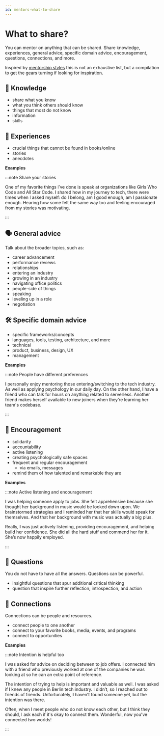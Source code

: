 ```yaml
---
id: mentors-what-to-share
---
```


# What to share?

You can mentor on anything that can be shared. Share knowledge, experiences,
general advice, specific domain advice, encouragement, questions, connections,
and more.

Inspired by [mentorship styles](mentorship-styles.md) this is not an exhaustive list, but a compilation to get the gears turning if looking for inspiration.

## 🧠 Knowledge

- share what you know
- what you think others should know
- things that most do not know
- information
- skills

## 🚵 Experiences

- crucial things that cannot be found in books/online
- stories
- anecdotes

**Examples**

:::note Share your stories

One of my favorite things I’ve done is speak at organizations like Girls Who Code and All Star Code. I shared how in my journey to tech, there were times when I asked myself: do I belong, am I good enough, am I passionate enough. Hearing how some felt the same way too and feeling encouraged from my stories was motivating.

:::

## 🗣 General advice

Talk about the broader topics, such as:

- career advancement
- performance reviews
- relationships
- entering an industry
- growing in an industry
- navigating office politics
- people-side of things
- speaking
- leveling up in a role
- negotiation

## 🛠 Specific domain advice

- specific frameworks/concepts
- languages, tools, testing, architecture, and more
- technical
- product, business, design, UX
- management

**Examples**

:::note People have different preferences

I personally enjoy mentoring those entering/switching to the tech industry. As well as applying psychology in our daily day. On the other hand, I have a friend who can talk for hours on anything related to serverless. Another friend makes herself available to new joiners when they’re learning her team's codebase.

:::

## 🤗 Encouragement

- solidarity
- accountability
- active listening
- creating psychologically safe spaces
- frequent and regular encouragement
  - via emails, messages
- remind them of how talented and remarkable they are

**Examples**

:::note Active listening and encouragement

I was helping someone apply to jobs. She felt apprehensive because she thought her background in music would be looked down upon. We brainstormed strategies and I reminded her that her skills would speak for themselves. And that her background with music was actually a big plus.

Really, I was just actively listening, providing encouragement, and helping build her confidence. She did all the hard stuff and commend her for it. She’s now happily employed.

:::

## 💭 Questions

You do not have to have all the answers. Questions can be powerful.

- insightful questions that spur additional critical thinking
- question that inspire further reflection, introspection, and action

## 🤝 Connections

Connections can be people and resources.

- connect people to one another
- connect to your favorite books, media, events, and programs
- connect to opportunities

**Examples**

:::note Intention is helpful too

I was asked for advice on deciding between to job offers. I connected him with a friend who previously worked at one of the companies he was looking at so he can an extra point of reference.

The intention of trying to help is important and valuable as well. I was asked if I knew any people in Berlin tech industry. I didn’t, so I reached out to friends of friends. Unfortunately, I haven’t found someone yet, but the intention was there.

Often, when I meet people who do not know each other, but I think they should, I ask each if it's okay to connect them. Wonderful, now you've connected two worlds!

:::
